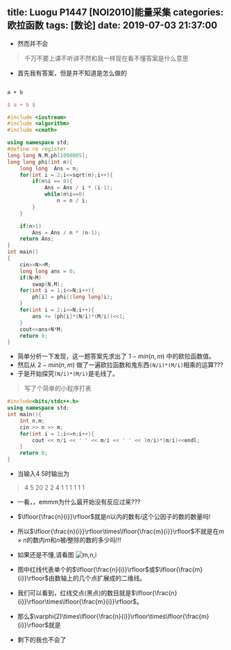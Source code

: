title: Luogu P1447 [NOI2010]能量采集
categories: 欧拉函数
tags: [数论]
date: 2019-07-03 21:37:00
---
- 然而并不会
<!--more-->
> 千万不要上课不听讲不然和我一样现在看不懂答案是什么意思

- 首先我有答案，但是并不知道是怎么做的

```latex

a + b

$ a + b $

```

```cpp
#include <iostream>
#include <algorithm>
#include <cmath>

using namespace std;
#define re register
long long N,M,ph[1000005];
long long phi(int n){
    long long  Ans = n;
    for(int i = 2;i<=sqrt(n);i++){
        if(n%i == 0){
            Ans = Ans / i * (i-1);
            while(n%i==0)
                n = n / i;
        }
    }

    if(n>1)
        Ans = Ans / n * (n-1);
    return Ans;
}
int main()
{
    cin>>N>>M;
    long long ans = 0;
    if(N>M)
        swap(N,M);
    for(int i = 1;i<=N;i++){
        ph[i] = phi((long long)i);
    }
    for(int i = 2;i<=N;i++){
        ans += (ph[i]*(N/i)*(M/i))<<1;
    }
    cout<<ans+N*M;
    return 0;
}
```
- 简单分析一下发现，这一题答案先求出了 $1-min(n,m)$ 中的欧拉函数值。
- 然后从 $2-min(n,m)$ 做了一遍欧拉函数和鬼东西`(N/i)*(M/i)`相乘的运算???
- 于是开始探究`(N/i)*(M/i)`是毛线了。

> 写了个简单的小程序打表
```cpp
#include<bits/stdc++.h>
using namespace std;
int main(){
	int n,m;
	cin >> n >> m;
	for(int i = 1;i<=n;i++){
		cout << n/i << ' ' << m/i << ' ' << (n/i)*(m/i)<<endl;
	}
	return 0;
}
```
- 当输入$4\ 5$时输出为
>4 5 20
>2 2 4
>1 1 1
>1 1 1
- 一看，，emmm为什么最开始没有反应过来???
- $\lfloor{\frac{n}{i}}\rfloor$就是$n$以内的数有$i$这个公因子的数的数量吗!
- 所以$\lfloor{\frac{n}{i}}\rfloor\times\lfloor{\frac{m}{i}}\rfloor$不就是在$m\times n$的数内$m$和$n$被$i$整除的数的多少吗!!!
- 如果还是不懂,请看图
![m,n,i][1]
- 图中红线代表单个的$\lfloor{\frac{n}{i}}\rfloor$或$\lfloor{\frac{m}{i}}\rfloor$由数轴上的几个点扩展成的二维线。
- 我们可以看到，红线交点(黑点)的数目就是$\lfloor{\frac{n}{i}}\rfloor\times\lfloor{\frac{m}{i}}\rfloor$。
- 那么$\varphi(2)\times\lfloor{\frac{n}{i}}\rfloor\times\lfloor{\frac{m}{i}}\rfloor$就是
- 剩下的我也不会了


  [1]: https://typecho-1252071452.cos.ap-beijing.myqcloud.com/img/cid/106_1.png